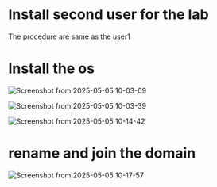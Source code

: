 # Install second user for the lab
The procedure are same as the user1

# Install the os

![Screenshot from 2025-05-05 10-03-09](https://github.com/user-attachments/assets/4053778e-b9a9-4b77-bc08-e16bc78244e7)

![Screenshot from 2025-05-05 10-03-39](https://github.com/user-attachments/assets/753dcdfc-dd8a-4e1a-8682-ebd53b146897)

![Screenshot from 2025-05-05 10-14-42](https://github.com/user-attachments/assets/e86f1173-9247-4e62-95f5-ba18bad08525)

# rename and join the domain

![Screenshot from 2025-05-05 10-17-57](https://github.com/user-attachments/assets/5f0db690-4519-475d-afe3-575157d09b03)




